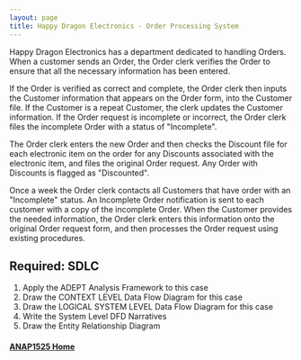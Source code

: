 ```yaml
---
layout: page
title: Happy Dragon Electronics - Order Processing System
---
```


Happy Dragon Electronics has a department dedicated to handling Orders. When a customer sends an Order, the Order clerk verifies the Order to ensure that all the necessary information has been entered.

If the Order is verified as correct and complete, the Order clerk then inputs the Customer information that appears on the Order form, into the Customer file. If the Customer is a repeat Customer, the clerk updates the Customer information. If the Order request is incomplete or incorrect, the Order clerk files the incomplete Order with a status of "Incomplete".

The Order clerk enters the new Order and then checks the Discount file for each electronic item on the order for any Discounts associated with the electronic item, and files the original Order request. Any Order with Discounts is flagged as "Discounted".

Once a week the Order clerk contacts all Customers that have order with an "Incomplete" status. An Incomplete Order notification is sent to each customer with a copy of the incomplete Order. When the Customer provides the needed information, the Order clerk enters this information onto the original Order request form, and then processes the Order request using existing procedures.

## Required: SDLC
1.	Apply the ADEPT Analysis Framework to this case
2.	Draw the CONTEXT LEVEL Data Flow Diagram for this case 
3.	Draw the LOGICAL SYSTEM LEVEL Data Flow Diagram for this case 
4.	Write the System Level DFD Narratives
5.	Draw the Entity Relationship Diagram

#### [ANAP1525 Home](../)
